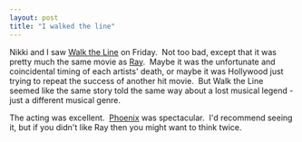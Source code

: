 ```yaml
---
layout: post
title: "I walked the line"
---
```


<p>Nikki and I saw <a href="http://www.imdb.com/title/tt0358273/">Walk the Line</a> on Friday.&nbsp; Not too bad, except that it was pretty much the same movie as <a href="http://www.imdb.com/title/tt0350258/">Ray</a>.&nbsp; Maybe it was the unfortunate and coincidental timing of each artists' death, or maybe it was Hollywood just trying to repeat the success of another hit movie.&nbsp; But Walk the Line seemed like the same story told the same way about a lost musical legend - just a different musical genre.&nbsp; </p>
<p>The acting was excellent.&nbsp; <a href="http://www.imdb.com/name/nm0001618/">Phoenix</a> was spectacular.&nbsp; I'd recommend seeing it, but if you didn't like Ray then you might want to think twice.&nbsp; </p>
 

